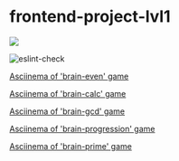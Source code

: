 # frontend-project-lvl1
<a href="https://codeclimate.com/github/TIBET7/frontend-project-lvl1/maintainability"><img src="https://api.codeclimate.com/v1/badges/f58a88488d8957a6b4b4/maintainability" /></a>

![eslint-check](https://github.com/TIBET7/frontend-project-lvl1/workflows/eslint-check/badge.svg)

<a href = "https://asciinema.org/a/fbob3Ba85OrPZqzUJLHKNzRPA">Asciinema of 'brain-even' game</a>

<a href = "https://asciinema.org/a/6TN2T3htCXaCA3RDDtXgw0b5B">Asciinema of 'brain-calc' game</a>

<a href = "https://asciinema.org/a/L3HodSSdpAUsmgMxFGPgA980G">Asciinema of 'brain-gcd' game</a>

<a href = "https://asciinema.org/a/TdX27DsqAhwwcJZhqAws92zLl">Asciinema of 'brain-progression' game</a>

<a href = "https://asciinema.org/a/pHZPogiwEECTjmIJUQIOCl7rt">Asciinema of 'brain-prime' game</a>
